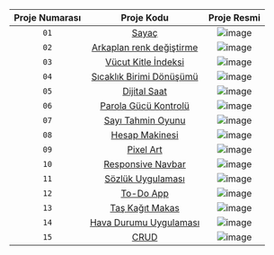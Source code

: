 | Proje Numarası | Proje Kodu | Proje Resmi | 
| :---: | :---: | :---: |
| `01` | [Sayaç](https://github.com/rukiyeaydin/html-css-js-beginner/tree/main/beginner-projects/01-%20sayac) | ![image](https://github.com/rukiyeaydin/html-css-js-beginner/assets/86829926/59878373-2c30-4a15-bb46-26db60d8f957)
| `02` | [Arkaplan renk değiştirme](https://github.com/rukiyeaydin/html-css-js-beginner/tree/main/beginner-projects/02-rgb_background) | ![image](https://github.com/rukiyeaydin/html-css-js-beginner/assets/86829926/4455fbaa-d645-4e33-b252-6e5128cca837)
| `03` | [Vücut Kitle İndeksi](https://github.com/rukiyeaydin/html-css-js-beginner/tree/main/beginner-projects/03-vucut_kitle_indeksi) | ![image](https://github.com/rukiyeaydin/html-css-js-beginner/assets/86829926/15b621ba-cb34-49dd-a756-5de9e3b1369d)
| `04` | [Sıcaklık Birimi Dönüşümü](https://github.com/rukiyeaydin/html-css-js-beginner/tree/main/beginner-projects/04-temperature_converter) | ![image](https://github.com/rukiyeaydin/html-css-js-beginner/assets/86829926/fac971f9-650f-4e1a-8d00-e681eaa74dca)
| `05` | [Dijital Saat](https://github.com/rukiyeaydin/html-css-js-beginner/tree/main/beginner-projects/05-dijital_saat) | ![image](https://github.com/rukiyeaydin/html-css-js-beginner/assets/86829926/2c0e8ea1-507b-4df0-94b3-03be384d4ca4)
| `06` | [Parola Gücü Kontrolü](https://github.com/rukiyeaydin/html-css-js-beginner/tree/main/beginner-projects/06-parola_gucu_kontrolu) | ![image](https://github.com/rukiyeaydin/html-css-js-beginner/assets/86829926/1b68574a-57f0-4b90-8ccb-41d4625899e8)
| `07` | [Sayı Tahmin Oyunu](https://github.com/rukiyeaydin/html-css-js-beginner/tree/main/beginner-projects/07-sayi_tahmin_oyunu) | ![image](https://github.com/rukiyeaydin/html-css-js-beginner/assets/86829926/65559553-a1a5-499b-acad-6d5382251a62)
| `08` | [Hesap Makinesi](https://github.com/rukiyeaydin/html-css-js-beginner/tree/main/beginner-projects/08-hesap_makinesi) | ![image](https://github.com/rukiyeaydin/html-css-js-beginner/assets/86829926/80270757-346f-41c5-831f-ec119bb7b5d3)
| `09` | [Pixel Art](https://github.com/rukiyeaydin/html-css-js-beginner/tree/main/beginner-projects/09-pixel_art) | ![image](https://github.com/rukiyeaydin/html-css-js-beginner/assets/86829926/0751e06f-13b0-414c-917d-7f81aa9c5d13)
| `10` | [Responsive Navbar](https://github.com/rukiyeaydin/html-css-js-beginner/tree/main/beginner-projects/10-responsive_navbar) | ![image](https://github.com/rukiyeaydin/html-css-js-beginner/assets/86829926/2d8f75bc-41fd-4d89-b340-aee32ac226e5)
| `11` | [Sözlük Uygulaması](https://github.com/rukiyeaydin/html-css-js-beginner/tree/main/beginner-projects/11-sozluk_uygulamasi) | ![image](https://github.com/rukiyeaydin/html-css-js-beginner/assets/86829926/10d5cd22-6eaa-4a38-9602-5c66122a16e1)
| `12` | [To-Do App](https://github.com/rukiyeaydin/html-css-js-beginner/tree/main/beginner-projects/12-todo_app) | ![image](https://github.com/rukiyeaydin/html-css-js-beginner/assets/86829926/90a78a64-0b68-483b-9ff9-40046551c9af)
| `13` | [Taş Kağıt Makas](https://github.com/rukiyeaydin/html-css-js-beginner/tree/main/beginner-projects/13-tas_kagit_makas_oyunu) | ![image](https://github.com/rukiyeaydin/html-css-js-beginner/assets/86829926/fb745113-1ba4-426c-af1c-f6eeabd7b2b4)
| `14` | [Hava Durumu Uygulaması](https://github.com/rukiyeaydin/html-css-js-beginner/tree/main/beginner-projects/14-hava_durumu_uygulamasi) | ![image](https://github.com/rukiyeaydin/html-css-js-beginner/assets/86829926/a7875f50-bb4e-4bbe-bd7e-df7472ef14cb)
| `15` | [CRUD](https://github.com/rukiyeaydin/html-css-js-beginner/tree/main/beginner-projects/15-CRUD) | ![image](https://github.com/rukiyeaydin/html-css-js-beginner/assets/86829926/d79092b2-a938-41bb-bd2c-4b055950420a)

 
